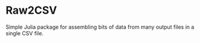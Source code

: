 # Raw2CSV
Simple Julia package for assembling bits of data from many output files in a single CSV file.
